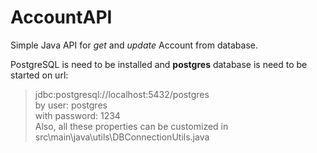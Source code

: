 # AccountAPI

Simple Java API for *get* and *update* Account from database.

PostgreSQL is need to be installed and **postgres** database is need to be started on url:
>jdbc:postgresql://localhost:5432/postgres</br>
by user:
>postgres</br>
with password:
>1234</br>
Also, all these properties can be customized in
>src\main\java\utils\DBConnectionUtils.java
